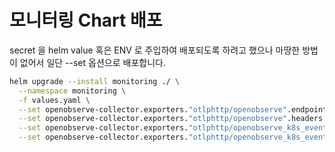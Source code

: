 # 모니터링 Chart 배포

secret 을 helm value 혹은 ENV 로 주입하여 배포되도록 하려고 했으나 마땅한 방법이 없어서 일단 --set 옵션으로 배포합니다.

```bash
helm upgrade --install monitoring ./ \
  --namespace monitoring \
  -f values.yaml \
  --set openobserve-collector.exporters."otlphttp/openobserve".endpoint={secret.yaml 참조}  \
  --set openobserve-collector.exporters."otlphttp/openobserve".headers.Authorization="{secret.yaml 참조}"  \
  --set openobserve-collector.exporters."otlphttp/openobserve_k8s_events".endpoint={secret.yaml 참조}  \
  --set openobserve-collector.exporters."otlphttp/openobserve_k8s_events".headers.Authorization="{secret.yaml 참조}"
```